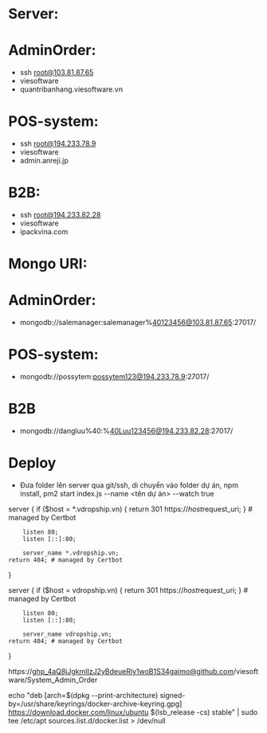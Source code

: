 # Server:

# AdminOrder:

-   ssh root@103.81.87.65
-   viesoftware
-   quantribanhang.viesoftware.vn

# POS-system:

-   ssh root@194.233.78.9
-   viesoftware
-   admin.anreji.jp

# B2B:

-   ssh root@194.233.82.28
-   viesoftware
-   ipackvina.com

# Mongo URI:

# AdminOrder:

-   mongodb://salemanager:salemanager%40123456@103.81.87.65:27017/

# POS-system:

-   mongodb://possytem:possytem123@194.233.78.9:27017/

# B2B

-   mongodb://dangluu%40:%40Luu123456@194.233.82.28:27017/

# Deploy

-   Đưa folder lên server qua git/ssh, di chuyển vào folder dự án, npm install, pm2 start index.js --name <tên dự án> --watch true

server {
if ($host = *.vdropship.vn) {
        return 301 https://$host$request_uri;
} # managed by Certbot

        listen 80;
        listen [::]:80;

        server_name *.vdropship.vn;
    return 404; # managed by Certbot

}

server {
if ($host = vdropship.vn) {
        return 301 https://$host$request_uri;
} # managed by Certbot

        listen 80;
        listen [::]:80;

        server_name vdropship.vn;
    return 404; # managed by Certbot

}

https://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@github.com/viesoftware/System_Admin_Order

echo "deb [arch=$(dpkg --print-architecture) signed-by=/usr/share/keyrings/docker-archive-keyring.gpg] https://download.docker.com/linux/ubuntu $(lsb_release -cs) stable" | sudo tee /etc/apt sources.list.d/docker.list > /dev/null

